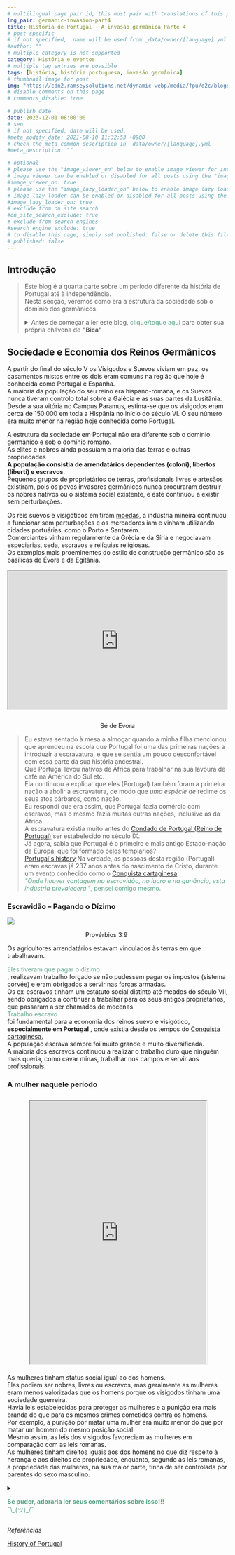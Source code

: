 ```yaml
---
# multilingual page pair id, this must pair with translations of this page. (This name must be unique)
lng_pair: germanic-invasion-part4
title: História de Portugal - A invasão germânica Parte 4
# post specific
# if not specified, .name will be used from _data/owner/[language].yml
#author: ""
# multiple category is not supported
category: História e eventos
# multiple tag entries are possible
tags: [história, história portuguesa, invasão germânica]
# thumbnail image for post
img: "https://cdn2.ramseysolutions.net/dynamic-webp/media/fpu/d2c/blogs/tithing_and_offerings/Header_1200x630.jpg/640w.webp"
# disable comments on this page
# comments_disable: true

# publish date
date: 2023-12-01 08:00:00
# seo
# if not specified, date will be used.
#meta_modify_date: 2021-08-10 11:32:53 +0900
# check the meta_common_description in _data/owner/[language].yml
#meta_description: ""

# optional
# please use the "image_viewer_on" below to enable image viewer for individual pages or posts (_posts/ or [language]/_posts folders).
# image viewer can be enabled or disabled for all posts using the "image_viewer_posts: true" setting in _data/conf/main.yml.
#image_viewer_on: true
# please use the "image_lazy_loader_on" below to enable image lazy loader for individual pages or posts (_posts/ or [language]/_posts folders).
# image lazy loader can be enabled or disabled for all posts using the "image_lazy_loader_posts: true" setting in _data/conf/main.yml.
#image_lazy_loader_on: true
# exclude from on site search
#on_site_search_exclude: true
# exclude from search engines
#search_engine_exclude: true
# to disable this page, simply set published: false or delete this file
# published: false
---
```


<style>
  /*
    container{
        float:left;
			  width:100%;
			  margin-bottom: 10px;			                
             }
	image-container{
		width: 30%;
		float:left;
		border: hidden; 
		margin: 20px;
	}
	img{
		object-fit:contain;	  	
	}
 
 */
 /* due to mobile readers I rather center all images */

.image-container {
  width:80%;
  margin-left:auto;
  margin-right:auto;
  margin-bottom:0.5em;
}
.image-container img{
  display:block;
  width:100%;
  object-fit:cover;
  margin-left:auto;
  margin-right:auto;
  }

.image-container p{
  margin-left:auto;
  margin-right:auto;
  padding:0;
  text-align:center;
  filter: invert(40%);
  inline-size:100%;
  overflow-wrap: break-word;
 }

container-text{
       display: block;
        margin-top: 20px; 
        padding-top: 1px;      
	}

ol{
        list-style-type: upper-roman;
        
    }

   /* used as <p class="vertical"></p> instead I can also use <blockquote> 
     or > in md
      */
    video-container{   
		width: 60%;
		float:left;
		border: hidden; 
		margin: 20px;
    }

    iframe{
       position: relative; 
        top: 0; 
        left: 0; 
        width: 100%; 
        height: 100%; 
        object-fit-contain;
    }


	.vertical{
    border-left: 4px solid;
    border-right: 4px solid;
    border-radius: 25px;
    color: blue;
    background-color: #111111;
	margin;0 0 0 -3;
    padding:0 0 0 1em

  }
  vertical-text{
	color: #bbbbbb;
  
  font-family: cursive;
  }
    /* frames text in middle of page */
  framed-text{
    display:block;
    border:inset;
    width:90%;
    margin:0.5em auto 0.5em auto;
    padding:0.5em;
  }
  unframed-text{
    display:block;
    border:hidden;
    width:90%;
    margin:0.5em auto 0.5em auto;
    padding:0.5em;

  }
/** on hover paragraph **/
  .my-p{
        display:inline;
        color:#5ba487;
  }
  .my-p:hover{
    text-decoration: underline;
    cursor:pointer;
  }

  /** Center an element **/
.center {
  display: block;
  margin-left: auto;
  margin-right: auto;
  margin-top: 1em;
  margin-bottom; 1em;
  }
  /** align element to the left **/
  .left{
  display: block;
  align:left
  margin: 1em;
  /*border:solid 1px; */
  }
   
  /* coffee */
  .container {
  width: 300px;
  height: 280px;
  position: relative;
  top: calc(50% - 140px);
  left: calc(50% - 150px);
}
.coffee-header {
  width: 100%;
  height: 80px;
  position: absolute;
  top: 0;
  left: 0;
  background-color: #ddcfcc;
  border-radius: 10px;
}
.coffee-header__buttons {
  width: 25px;
  height: 25px;
  position: absolute;
  top: 25px;
  background-color: #282323;
  border-radius: 50%;
}
.coffee-header__buttons::after {
  content: "";
  width: 8px;
  height: 8px;
  position: absolute;
  bottom: -8px;
  left: calc(50% - 4px);
  background-color: #615e5e;
}
.coffee-header__button-one {
  left: 15px;
}
.coffee-header__button-two {
  left: 50px;
}
.coffee-header__display {
  width: 50px;
  height: 50px;
  position: absolute;
  top: calc(50% - 25px);
  left: calc(50% - 25px);
  border-radius: 50%;
  background-color: #9acfc5;
  border: 5px solid #43beae;
  box-sizing: border-box;
}
.coffee-header__details {
  width: 8px;
  height: 20px;
  position: absolute;
  top: 10px;
  right: 10px;
  background-color: #9b9091;
  box-shadow: -12px 0 0 #9b9091, -24px 0 0 #9b9091;
}
.coffee-medium {
  width: 90%;
  height: 160px;
  position: absolute;
  top: 80px;
  left: calc(50% - 45%);
  background-color: #bcb0af;
}
.coffee-medium:before {
  content: "";
  width: 90%;
  height: 100px;
  background-color: #776f6e;
  position: absolute;
  bottom: 0;
  left: calc(50% - 45%);
  border-radius: 20px 20px 0 0;
}
.coffe-medium__exit {
  width: 60px;
  height: 20px;
  position: absolute;
  top: 0;
  left: calc(50% - 30px);
  background-color: #231f20;
}
.coffe-medium__exit::before {
  content: "";
  width: 50px;
  height: 20px;
  border-radius: 0 0 50% 50%;
  position: absolute;
  bottom: -20px;
  left: calc(50% - 25px);
  background-color: #231f20;
}
.coffe-medium__exit::after {
  content: "";
  width: 10px;
  height: 10px;
  position: absolute;
  bottom: -30px;
  left: calc(50% - 5px);
  background-color: #231f20;
}
.coffee-medium__arm {
  width: 70px;
  height: 20px;
  position: absolute;
  top: 15px;
  right: 25px;
  background-color: #231f20;
}
.coffee-medium__arm::before {
  content: "";
  width: 15px;
  height: 5px;
  position: absolute;
  top: 7px;
  left: -15px;
  background-color: #9e9495;
}
.coffee-medium__cup {
  width: 80px;
  height: 47px;
  position: absolute;
  bottom: 0;
  left: calc(50% - 40px);
  background-color: #FFF;
  border-radius: 0 0 70px 70px / 0 0 110px 110px;
}
.coffee-medium__cup::after {
  content: "";
  width: 20px;
  height: 20px;
  position: absolute;
  top: 6px;
  right: -13px;
  border: 5px solid #FFF;
  border-radius: 50%;
}
@keyframes liquid {
  0% {
    height: 0px;  
    opacity: 1;
  }
  5% {
    height: 0px;  
    opacity: 1;
  }
  20% {
    height: 62px;  
    opacity: 1;
  }
  95% {
    height: 62px;
    opacity: 1;
  }
  100% {
    height: 62px;
    opacity: 0;
  }
}
.coffee-medium__liquid {
  width: 6px;
  height: 63px;
  opacity: 0;
  position: absolute;
  top: 50px;
  left: calc(50% - 3px);
  background-color: #74372b;
  animation: liquid 4s 4s linear infinite;
}
.coffee-medium__smoke {
  width: 8px;
  height: 20px;
  position: absolute;  
  border-radius: 5px;
  background-color: #b3aeae;
}
@keyframes smokeOne {
  0% {
    bottom: 20px;
    opacity: 0;
  }
  40% {
    bottom: 50px;
    opacity: .5;
  }
  80% {
    bottom: 80px;
    opacity: .3;
  }
  100% {
    bottom: 80px;
    opacity: 0;
  }
}
@keyframes smokeTwo {
  0% {
    bottom: 40px;
    opacity: 0;
  }
  40% {
    bottom: 70px;
    opacity: .5;
  }
  80% {
    bottom: 80px;
    opacity: .3;
  }
  100% {
    bottom: 80px;
    opacity: 0;
  }
}
.coffee-medium__smoke-one {
  opacity: 0;
  bottom: 50px;
  left: 102px;
  animation: smokeOne 3s 4s linear infinite;
}
.coffee-medium__smoke-two {
  opacity: 0;
  bottom: 70px;
  left: 118px;
  animation: smokeTwo 3s 5s linear infinite;
}
.coffee-medium__smoke-three {
  opacity: 0;
  bottom: 65px;
  right: 118px;
  animation: smokeTwo 3s 6s linear infinite;
}
.coffee-medium__smoke-for {
  opacity: 0;
  bottom: 50px;
  right: 102px;
  animation: smokeOne 3s 5s linear infinite;
}
.coffee-footer {
  width: 95%;
  height: 15px;
  position: absolute;
  bottom: 25px;
  left: calc(50% - 47.5%);
  background-color: #41bdad;
  border-radius: 10px;
}
.coffee-footer::after {
  content: "";
  width: 106%;
  height: 26px;
  position: absolute;
  bottom: -25px;
  left: -8px;
  background-color: #000;
}
</style>
<h2>Introdução</h2>
<div>
  <blockquote>
        <p>
            Este blog é a quarta parte sobre um período diferente da história de Portugal até à independência.<br>
            Nesta secção, veremos como era a estrutura da sociedade sob o domínio dos germânicos.<br>
        </p>
    <details>
        <summary>Antes de começar a ler este blog, <span class ="my-p">clique/toque aqui</span> para obter sua própria chávena de <b>"Bica"</b></summary>
        <div  style="margin:0.5em auto 0.5em auto;width:300px;height:280px;">
            <div class="container">
              <div class="coffee-header">
                <div class="coffee-header__buttons coffee-header__button-one"></div>
                <div class="coffee-header__buttons coffee-header__button-two"></div>
                <div class="coffee-header__display"></div>
                <div class="coffee-header__details"></div>
              </div>
              <div class="coffee-medium">
                <div class="coffe-medium__exit"></div>
                <div class="coffee-medium__arm"></div>
                <div class="coffee-medium__liquid"></div>
                <div class="coffee-medium__smoke coffee-medium__smoke-one"></div>
                <div class="coffee-medium__smoke coffee-medium__smoke-two"></div>
                <div class="coffee-medium__smoke coffee-medium__smoke-three"></div>
                <div class="coffee-medium__smoke coffee-medium__smoke-for"></div>
                <div class="coffee-medium__cup"></div>
              </div>
                <div class="coffee-footer"></div>
            </div>
        </div>
            <div class="image-container">
              <img src="https://i.stack.imgur.com/YIcbV.png" alt="menus">
            </div>
            <p style="margin-top:1em">
              <span style="color:#5ba487">Clique/toque no texto nesta cor para exibir uma seção oculta com mais informações</span><br>
              <span style="color:#3389de">Observe que você pode clicar/tocar no texto desta cor para direcioná-lo às referências</span><br>
              Você também pode alternar o esquema de cores no canto inferior esquerdo.<br>
              💡= tema claro<br>
              ☾ = tema escuro<br>
              Dependendo do tamanho da tela, pode ser necessário ativar o "Menu Hambúrguer" para que a opção apareça.<br>
              Neste site você também pode optar por ler este blog em ingles, selecione En [<strong>En</strong> Pt]<br>
              Agora, se você quiser ler este blog, ou um link que você abriu em outro idioma, basta selecionar traduzir no menu do seu navegador.<br>
              No Chrome é um menu "Kebab".<br>
            </p>
            <p>
            Então, você tomou seu café, relaxe e aproveite o blog.<br>
            ¯\_(ツ)_/¯<br>
            </p>
    </details>
  </blockquote>
</div>

<h2>Sociedade e Economia dos Reinos Germânicos</h2>
<p>
A partir do final do século V os Visigodos e Suevos viviam em paz, os casamentos mistos entre os dois eram comuns na região que hoje é conhecida como Portugal e Espanha.<br>
A maioria da população do seu reino era hispano-romana, e os Suevos nunca tiveram controlo total sobre a Galécia e as suas partes da Lusitânia.<br>
Desde a sua vitória no Campus Paramus, estima-se que os visigodos eram cerca de 150.000 em toda a Hispânia no início do século VI.
O seu número era muito menor na região hoje conhecida como Portugal.<br>
</p>
<p>
A estrutura da sociedade em Portugal não era diferente sob o domínio germânico e sob o domínio romano.<br>
As elites e nobres ainda possuíam a maioria das terras e outras propriedades<br>
<strong>A população consistia de arrendatários dependentes (coloni), libertos (liberti) e escravos</strong>. <br>
Pequenos grupos de proprietários de terras, profissionais livres e artesãos existiram, pois os povos invasores germânicos nunca procuraram destruir os nobres nativos ou o sistema social existente, e este continuou a existir sem perturbações.<br>
</p>
<p>
Os reis suevos e visigóticos emitiram <a href="https://ler.letras.up.pt/uploads/ficheiros/11091.pdf">moedas</a>, a indústria mineira continuou a funcionar sem perturbações e os mercadores iam e vinham utilizando cidades portuárias, como o Porto e Santarém.<br>
Comerciantes vinham regularmente da Grécia e da Síria e negociavam especiarias, seda, escravos e relíquias religiosas.<br>
Os exemplos mais proeminentes do estilo de construção germânico são as basílicas de Évora e da Egitânia.
</p>
<div
  style="
    position: relative;
    padding-bottom: 56.25%;
    padding-top: 35px;
    height: 0;
    margin-bottom: 2em;
    overflow: hidden;
  "
>
<iframe src="https://www.facebook.com/plugins/video.php?height=314&href=https%3A%2F%2Fwww.facebook.com%2Fwww.grupogala.pt%2Fvideos%2F2551928595078411%2F&show_text=false&width=560&t=0" style="position: absolute; top: 0; left: 0; width: 100%; height: 100%" allowFullScreen="true"></iframe> 
</div>
<p style="position: relative; text-align: center">Sé de Evora</p>
<blockquote>
Eu estava sentado à mesa a almoçar quando a minha filha mencionou que aprendeu na escola que Portugal foi uma das primeiras nações a introduzir a escravatura, e que se sentia um pouco desconfortável com essa parte da sua história ancestral.<br>
Que Portugal levou nativos de África para trabalhar na sua lavoura de café na América do Sul etc.<br>
Ela continuou a explicar que eles (Portugal) também foram a primeira nação a abolir a escravatura, de modo que <i>uma espécie de </i> redime os seus atos bárbaros, como nação. <br>
Eu respondi que era assim, que Portugal fazia comércio com escravos, mas o mesmo fazia muitas outras nações, inclusive as da África.<br>
A escravatura existia muito antes do <a href="https://en.wikipedia.org/wiki/Kingdom_of_Portugal">Condado de Portugal (Reino de Portugal)</a> ser estabelecido no século IX.<br>
<texto emoldurado>
Já agora, sabia que Portugal é o primeiro e mais antigo Estado-nação da Europa, que foi formado pelos templários?<br>
<a href="https://eurydice.eacea.ec.europa.eu/national-education-systems/portugal/historical-development">Portugal's history</a>
</framed-text>
Na verdade, as pessoas desta região (Portugal) eram escravas já 237 anos antes do nascimento de Cristo, durante um evento conhecido como o <a href="https://en.wikipedia.org/wiki/Barcid_conquest_of_Hispania">Conquista cartaginesa</a>
<br>
<details>
<summary class="my-p">
<i>"Onde houver vantagem na escravidão, no lucro e na ganância, esta indústria prevalecerá."</i>, pensei comigo mesmo.
</summary>
<framed-text>
GENEBRA (Notícias da OIT) – O trabalho forçado na economia privada gera 150 mil milhões de dólares em lucros ilegais por ano, cerca de três vezes mais do que o estimado anteriormente, de acordo com um novo relatório da Organização Internacional do Trabalho (OIT).<br>
<a href="https://www.ilo.org/resource/news/ilo-says-forced-labour-generates-annual-profits-us-150-billion">ILO says forced labour generates annual profits of US$ 150 billion</a>
</framed-text>
</details>
</blockquote>
<h3>Escravidão – Pagando o Dízimo</h3>
<div style="width:90%">
<img src="https://cdn2.ramseysolutions.net/dynamic-webp/media/fpu/d2c/blogs/tithing_and_offerings/Header_1200x630.jpg/640w.webp" 
style="display:block;margin-left:auto;margin-right:auto">
 
  <p style="position: relative; text-align: center">Provérbios 3:9</p>
</div>
<p>
Os agricultores arrendatários estavam vinculados às terras em que trabalhavam.<br>
<details style="display:inline">
<summary class="my-p">
Eles tiveram que pagar o dízimo
</summary>
<framed-text>
PAGANDO O DÍZIMO<br>
Levítico 27:30 (TLB) diz: “Um décimo da produção da terra, seja grãos ou frutas, é do Senhor e é santo”. E Provérbios 3:9 (NVI) diz: “Honra ao Senhor com os teus bens, com os primeiros frutos de todas as tuas colheitas.”<br>
<h>
O dízimo é uma parte (10%) de sua renda dada à igreja local. (A palavra dízimo significa literalmente décimo em hebraico.)<br>
Como o costume do dízimo é bíblico, muitos cristãos e judeus o praticam como parte de sua fé.<br>
<a href="https://www.ramseysolutions.com/budgeting/daves-advice-on-tithing-and-giving">Tithes and Offerings: Your Questions Answered</a><br>
<a href="https://en.wikipedia.org/wiki/Tenant_farmer">Tenant farmer</a>
</framed-text>
</details>
, realizavam trabalho forçado se não pudessem pagar os impostos (sistema corvée) e eram obrigados a servir nas forças armadas.<br>
Os ex-escravos tinham um estatuto social distinto até meados do século VII, sendo obrigados a continuar a trabalhar para os seus antigos proprietários, que passaram a ser chamados de mecenas.<br>
<details style="display:inline">
<summary class = "my-p">Trabalho escravo
</summary>
<framed-text>
O primeiro país a proibir totalmente a escravatura foi a França em 1315, mas esta foi posteriormente utilizada nas suas colónias. <br>
Em 16 de março de 1792, a Dinamarca se tornou o primeiro país a emitir um decreto para abolir o comércio transatlântico de escravos desde o início de 1803<br>
O Japão aboliu a escravidão em 1590<br>
O primeiro estado da América a abolir a escravatura foi em 1777.<br>
Portugal afirma orgulhosamente ser um dos primeiros países a abolir a escravatura após um decreto de 1761, mas isso foi apenas na pátria.<br>
Os traficantes de escravos portugueses simplesmente desviaram o tráfego para as colônias no Brasil, e a abolição total só ocorreu mais de um século depois.<br>
<a href="https://en.wikipedia.org/wiki/Abolitionism">Abolitionism</a><br>
</framed-text>
</details>
 foi fundamental para a economia dos reinos suevo e visigótico, <strong>especialmente em Portugal </strong>, onde existia desde os tempos do <a href="https://en.wikipedia.org/wiki/Barcid_conquest_of_Hispania">Conquista cartaginesa.</a>
<br> 
A população escrava sempre foi muito grande e muito diversificada.<br>
A maioria dos escravos continuou a realizar o trabalho duro que ninguém mais queria, como cavar minas, trabalhar nos campos e servir aos profissionais.<br>
</p>
<h3>A mulher naquele período</h3>
<div style="width:80%;height:600px;padding:10px;margin-left:auto;margin-right:auto">
<iframe src="https://starryai.com/app/user/Azmeux/creation/459544828">
</iframe>
</div>
<p>
As mulheres tinham status social igual ao dos homens.<br>
Elas podiam ser nobres, livres ou escravos, mas geralmente as mulheres eram menos valorizadas que os homens porque os visigodos tinham uma sociedade guerreira.<br>
Havia leis estabelecidas para proteger as mulheres e a punição era mais branda do que para os mesmos crimes cometidos contra os homens.<br>
Por exemplo, a punição por matar uma mulher era muito menor do que por matar um homem do mesmo posição social.<br>
Mesmo assim, as leis dos visigodos favoreciam as mulheres em comparação com as leis romanas.<br>
As mulheres tinham direitos iguais aos dos homens no que diz respeito à herança e aos direitos de propriedade, enquanto, segundo as leis romanas, a propriedade das mulheres, na sua maior parte, tinha de ser controlada por parentes do sexo masculino.<br>
</p>
<details>
        <summary>
        <p>
        <div class="my-p">
         <strong>Se puder, adoraria ler seus comentários sobre isso!!!</strong><br>
        ¯\_(ツ)_/¯<br>
        </div>
        </p>
        </summary>
        <p>
        Use <strong>DISQUS</strong> na parte inferior de cada blog para postar comentários.<br>
        Dessa forma, serei notificado quando você adicionar um comentário, etc.<br>
       É gratuito e fácil de usar, basta criar uma conta se for um novo usuário.<br>
        </p>
</details>
<p>
<i>Referências</i>
</p>
<p>
<a href="https://www.amazon.com/History-Portugal-Captivating-Portuguese-Countries/dp/1637165579">History of Portugal</a><br>
</p>
